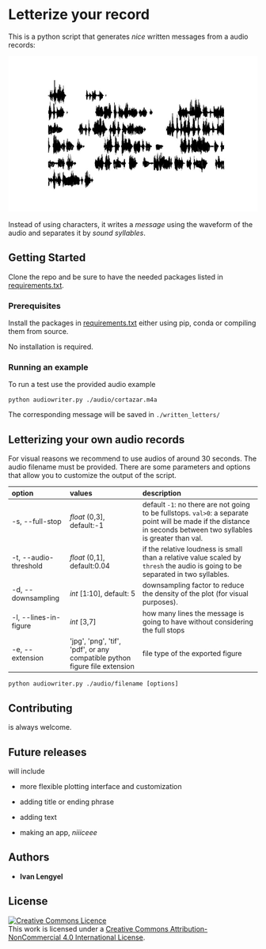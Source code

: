 # Letterize your record

This is a python script that generates *nice* written messages from a audio records:

![Alt text](./written_letters/cortazar.jpg?raw=true "Title")

Instead of using characters, it writes a *message* using the waveform of the audio and separates it by *sound syllables*.

## Getting Started

Clone the repo and be sure to have the needed packages listed in [requirements.txt](requirements.txt).

<!-- These instructions will get you a copy of the project up and running on your local machine for development and testing purposes. See deployment for notes on how to deploy the project on a live system. -->





### Prerequisites

Install the packages in [requirements.txt](requirements.txt) either using pip, conda or compiling them from source.

No installation is required.

### Running an example

To run a test use the provided audio example
```
python audiowriter.py ./audio/cortazar.m4a
```
The corresponding message will be saved in `./written_letters/`

## Letterizing your own audio records

For visual reasons we recommend to use audios of around 30 seconds.
The audio filename must be provided.
There are some parameters and options that allow you to customize the output of the script.

| option | values | description |
| :---         |     :---        |     :---     |
| -s, --full-stop  | *float* (0,3], default:-1     | default `-1`: no there are not going to be fullstops. `val>0`: a separate point will be made if the distance in seconds between two syllables is greater than val.  |
| -t, --audio-threshold     | *float* (0,1], default:0.04      | if the relative loudness is small than a relative value scaled by `thresh` the audio is going to be separated in two syllables.      |
| -d, --downsampling    | *int* [1:10], default: 5       | downsampling factor to reduce the density of the plot (for visual purposes).     |
| -l, --lines-in-figure     | *int* [3,7]       | how many lines the message is going to have without considering the full stops      |
| -e, --extension     | 'jpg', 'png', 'tif', 'pdf', or any compatible python figure file extension       | file type of the exported figure      |


```
python audiowriter.py ./audio/filename [options]
```


## Contributing

is always welcome.

## Future releases
will include

* more flexible plotting interface and customization

* adding title or ending phrase

* adding text

* making an app, *niiiceee*



## Authors

* **Ivan Lengyel**


## License

<a rel="license" href="http://creativecommons.org/licenses/by-nc/4.0/"><img alt="Creative Commons Licence" style="border-width:0" src="https://i.creativecommons.org/l/by-nc/4.0/80x15.png" /></a><br />This work is licensed under a <a rel="license" href="http://creativecommons.org/licenses/by-nc/4.0/">Creative Commons Attribution-NonCommercial 4.0 International License</a>.
